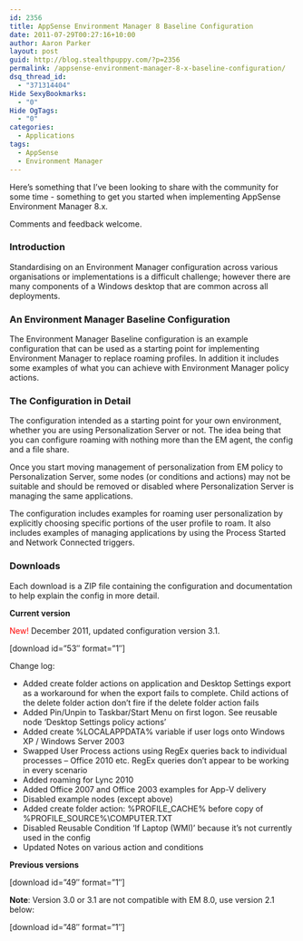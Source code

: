 ```yaml
---
id: 2356
title: AppSense Environment Manager 8 Baseline Configuration
date: 2011-07-29T00:27:16+10:00
author: Aaron Parker
layout: post
guid: http://blog.stealthpuppy.com/?p=2356
permalink: /appsense-environment-manager-8-x-baseline-configuration/
dsq_thread_id:
  - "371314404"
Hide SexyBookmarks:
  - "0"
Hide OgTags:
  - "0"
categories:
  - Applications
tags:
  - AppSense
  - Environment Manager
---
```

Here&#8217;s something that I&#8217;ve been looking to share with the community for some time - something to get you started when implementing AppSense Environment Manager 8.x.

Comments and feedback welcome.

### Introduction

Standardising on an Environment Manager configuration across various organisations or implementations is a difficult challenge; however there are many components of a Windows desktop that are common across all deployments.

### An Environment Manager Baseline Configuration

The Environment Manager Baseline configuration is an example configuration that can be used as a starting point for implementing Environment Manager to replace roaming profiles. In addition it includes some examples of what you can achieve with Environment Manager policy actions.

### The Configuration in Detail

The configuration intended as a starting point for your own environment, whether you are using Personalization Server or not. The idea being that you can configure roaming with nothing more than the EM agent, the config and a file share.

Once you start moving management of personalization from EM policy to Personalization Server, some nodes (or conditions and actions) may not be suitable and should be removed or disabled where Personalization Server is managing the same applications.

The configuration includes examples for roaming user personalization by explicitly choosing specific portions of the user profile to roam. It also includes examples of managing applications by using the Process Started and Network Connected triggers.

### Downloads

Each download is a ZIP file containing the configuration and documentation to help explain the config in more detail.

**Current version**

<span style="color: #ff0000;">New!</span> December 2011, updated configuration version 3.1.

<p class="download">
  [download id=&#8221;53&#8243; format=&#8221;1&#8243;]
</p>

Change log:

  * Added create folder actions on application and Desktop Settings export as a workaround for when the export fails to complete. Child actions of the delete folder action don’t fire if the delete folder action fails
  * Added Pin/Unpin to Taskbar/Start Menu on first logon. See reusable node ‘Desktop Settings policy actions’
  * Added create %LOCALAPPDATA% variable if user logs onto Windows XP / Windows Server 2003
  * Swapped User Process actions using RegEx queries back to individual processes – Office 2010 etc. RegEx queries don’t appear to be working in every scenario
  * Added roaming for Lync 2010
  * Added Office 2007 and Office 2003 examples for App-V delivery
  * Disabled example nodes (except above)
  * Added create folder action: %PROFILE\_CACHE% before copy of %PROFILE\_SOURCE%\COMPUTER.TXT
  * Disabled Reusable Condition ‘If Laptop (WMI)’ because it’s not currently used in the config
  * Updated Notes on various action and conditions

**Previous versions**

<p class="download">
  [download id=&#8221;49&#8243; format=&#8221;1&#8243;]
</p>

**Note**: Version 3.0 or 3.1 are not compatible with EM 8.0, use version 2.1 below:

<p class="download">
  [download id=&#8221;48&#8243; format=&#8221;1&#8243;]
</p>